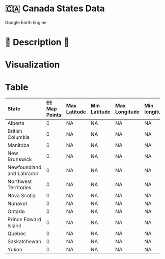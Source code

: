 # 🇨🇦 Canada States Data

Google Earth Engine

# 🍁 Description 🍁
# Visualization 
<Canada Map>

# Table

| State | EE Map Points | Max Latitude | Min Latitude | Max Longitude | Min longitude | 
|:---|:---|:---|:---|:---|:---|
| Alberta | 0 | NA | NA | NA | NA | 
| British Columbia | 0 | NA | NA | NA | NA | 
| Manitoba | 0 | NA | NA | NA | NA | 
| New Brunswick | 0 | NA | NA | NA | NA | 
| Newfoundland and Labrador | 0 | NA | NA | NA | NA | 
| Northwest Territories | 0 | NA | NA | NA | NA | 
| Nova Scotia | 0 | NA | NA | NA | NA | 
| Nunavut | 0 | NA | NA | NA | NA | 
| Ontario | 0 | NA | NA | NA | NA | 
| Prince Edward Island | 0 | NA | NA | NA | NA | 
| Quebec | 0 | NA | NA | NA | NA | 
| Saskatchewan | 0 | NA | NA | NA | NA | 
| Yukon | 0 | NA | NA | NA | NA | 
